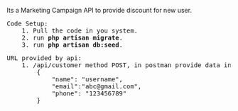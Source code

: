 <div>
<p>Its a Marketing Campaign API to provide discount for new user.<p>

<pre>Code Setup:
    1. Pull the code in you system.
    2. run <b>php artisan migrate</b>.
    3. run <b>php artisan db:seed</b>.
</pre>
<pre>
URL provided by api:
    1. /api/customer method POST, in postman provide data in raw body in below format:
        {
            "name": "username",
            "email":"abc@gmail.com",
            "phone": "123456789"   
        }
</pre>
<div>
